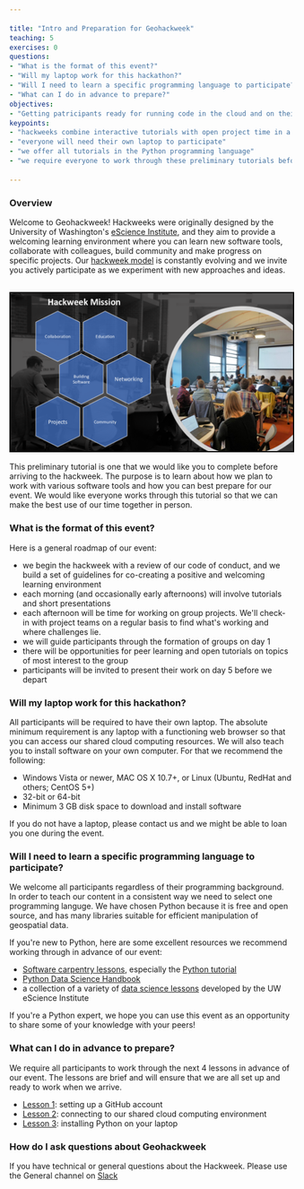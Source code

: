 ```yaml
---

title: "Intro and Preparation for Geohackweek"
teaching: 5
exercises: 0
questions:
- "What is the format of this event?"
- "Will my laptop work for this hackathon?"
- "Will I need to learn a specific programming language to participate?"
- "What can I do in advance to prepare?"
objectives:
- "Getting patricipants ready for running code in the cloud and on their local machines during the hackweek."
keypoints:
- "hackweeks combine interactive tutorials with open project time in a shared learning environment"
- "everyone will need their own laptop to participate"
- "we offer all tutorials in the Python programming language"
- "we require everyone to work through these preliminary tutorials before arriving"

---
```


### Overview

Welcome to Geohackweek! Hackweeks were originally designed by the University of Washington's [eScience Institute](https://escience.washington.edu/), and they aim to provide a welcoming learning environment where you can learn new software tools, collaborate with colleagues, build community and make progress on specific projects. Our [hackweek model](https://www.pnas.org/content/115/36/8872) is constantly evolving and we invite you actively participate as we experiment with new approaches and ideas.

<br>
<img src="../files/images/hackweek-mission.png" width = "600" style="border:2px solid black">
<br>

This preliminary tutorial is one that we would like you to complete before arriving to the hackweek. The purpose is to learn about how we plan to work with various software tools and how you can best prepare for our event. We would like everyone works through this tutorial so that we can make the best use of our time together in person. 

### What is the format of this event?

Here is a general roadmap of our event:

* we begin the hackweek with a review of our code of conduct, and we build a set of guidelines for co-creating a positive and welcoming learning environment
* each morning (and occasionally early afternoons) will involve tutorials and short presentations
* each afternoon will be time for working on group projects. We'll check-in with project teams on a regular basis to find what's working and where challenges lie.
* we will guide participants through the formation of groups on day 1
* there will be opportunities for peer learning and open tutorials on topics of most interest to the group
* participants will be invited to present their work on day 5 before we depart 

### Will my laptop work for this hackathon?

All participants will be required to have their own laptop. The absolute minimum requirement is any laptop with a functioning web browser so that you can access our shared cloud computing resources. We will also teach you to install software on your own computer. For that we recommend the following:

- Windows Vista or newer, MAC OS X 10.7+, or Linux (Ubuntu, RedHat and others; CentOS 5+)
- 32-bit or 64-bit
- Minimum 3 GB disk space to download and install software

If you do not have a laptop, please contact us and we might be able to loan you one during the event.

### Will I need to learn a specific programming language to participate?

We welcome all participants regardless of their programming background. In order to teach our content in a consistent way we need to select one programming languge. We have chosen Python because it is free and open source, and has many libraries suitable for efficient manipulation of geospatial data. 

If you're new to Python, here are some excellent resources we recommend working through in advance of our event:

* [Software carpentry lessons](https://software-carpentry.org/lessons/), especially the [Python tutorial](http://swcarpentry.github.io/python-novice-inflammation/)
* [Python Data Science Handbook](https://github.com/jakevdp/PythonDataScienceHandbook) 
* a collection of a variety of [data science lessons](https://github.com/uwescience/Online-Educational-Resources) developed by the UW eScience Institute

If you're a Python expert, we hope you can use this event as an opportunity to share some of your knowledge with your peers!

### What can I do in advance to prepare?

We require all participants to work through the next 4 lessons in advance of our event. The lessons are brief and will ensure that we are all set up and ready to work when we arrive.

* [Lesson 1](https://geohackweek.github.io/preliminary/01-Git-setup): setting up a GitHub account
* [Lesson 2](https://geohackweek.github.io/preliminary/02-JupyterHub-basics): connecting to our shared cloud computing environment
* [Lesson 3](https://geohackweek.github.io/preliminary/03-conda-basics): installing Python on your laptop

### How do I ask questions about Geohackweek
If you have technical or general questions about the Hackweek. Please use the General channel on [Slack](https://icesat2hackweek2019.slack.com/messages/CDQFBU571/)

